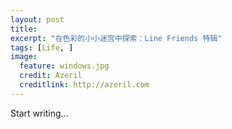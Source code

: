 ```yaml
---
layout: post
title: 
excerpt: "在色彩的小小迷宫中探索：Line Friends 特辑"
tags: [Life, ]
image:
  feature: windows.jpg
  credit: Azeril
  creditlink: http://azeril.com
---
```



Start writing...

